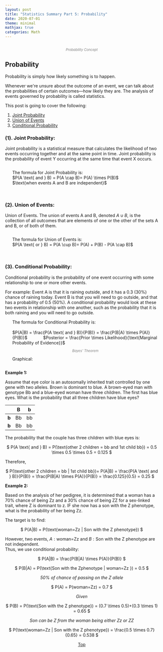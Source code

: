 ```yaml
---
layout: post
title: "Statistics Summary Part 5: Probability"
date: 2020-07-01
theme: minimal
mathjax: true
categories: Math
---
```

<div id='top'>
  <p align="center"><img src="{{site.baseurl}}/assets/images/post/statistics/probability.png" title=""></p>
  <p align="center" style="font-size: 0.8em; color: grey; font-style: italic;">Probability Concept</p>
</div>


## Probability

Probability is simply how likely something is to happen. 

Whenever we're unsure about the outcome of an event, we can talk about the probabilities of certain outcomes—how likely they are. The analysis of events governed by probability is called statistics.


This post is going to cover the following:
1. [Joint Probability](#jointprob)
2. [Union of Events](#unionevents)
3. [Conditional Probability](#conditionalprob)


<h3 id="jointprob"><strong>(1). Joint Probability:</strong></h3> 

Joint probability is a statistical measure that calculates the likelihood of two events occurring together and at the same point in time. Joint probability is the probability of event Y occurring at the same time that event X occurs.

<ul style="list-style: none;">
  <li><p align="center"><img src="{{site.baseurl}}/assets/images/post/statistics/joint-of-events.png" title=""></p></li>
  <li>The formula for Joint Probability is:</li>
  <li style="display: inline; margin-right: 10%">$P(A \text{ and } B) = P(A \cap B)= P(A) \times P(B)$</li>
  <li style="display: inline; ">$\text{when events A and B are independent}$</li> 
</ul>


<br>

<h3 id="unionevents"><strong>(2). Union of Events:</strong></h3> 

Union of Events. The union of events A and B, denoted $A \cup B$, is the collection of all outcomes that are elements of one or the other of the sets A and B, or of both of them.


<ul style="list-style: none;">
  <li><p align="center"><img src="{{site.baseurl}}/assets/images/post/statistics/union-of-events.png" title=""></p></li>	
  <li>The formula for Union of Events is:</li>
  <li style="display: inline; margin-right: 10%">$P(A \text{ or } B) = P(A \cup B)= P(A) + P(B) - P(A \cap B)$</li>
</ul>

<br>



<h3 id="conditionalprob"><strong>(3). Conditional Probability:</strong></h3> 

Conditional probability is the probability of one event occurring with some relationship to one or more other events. 

For example: Event A is that it is raining outside, and it has a 0.3 (30%) chance of raining today. Event B is that you will need to go outside, and that has a probability of 0.5 (50%). A conditional probability would look at these two events in relationship with one another, such as the probability that it is both raining and you will need to go outside.

<ul style="list-style: none;">
  <li>The formula for Conditional Probability is:</li>
  <br>
  <li style="display: inline; margin-right: 10%;">$P(A|B) = \frac{P(A \text{ and } B)}{P(B)} = \frac{P(B|A) \times P(A)}{P(B)}$</li>
  <li style="display: inline;">$Posterior = \frac{Prior \times Likelihood}{\text{Marginal Probability of Evidence}}$</li>
  <li><p align="center" style="font-size: 0.8em; color: grey; font-style: italic;">Bayes' Theorem</p></li>
  <li>Graphical:</li>
  <li><p align="center"><img src="{{site.baseurl}}/assets/images/post/statistics/conditional-prob.png" title=""></p></li>

</ul>


__Example 1:__   

Assume that eye color is an autosomally inherited trait controlled by one gene with two alleles. Brown is dominant to blue. A brown-eyed man with genotype Bb and a blue-eyed woman have three children. The first has blue eyes. What is the probability that all three children have blue eyes?



||B|b|
|:--:|:--:|:--:|
|__b__|Bb|bb|
|__b__|Bb|bb|  


The probability that the couple has three children with blue eyes is:

<p align="center">$
P(A \text{ and } B) = P(\text{other 2 children = bb and 1st child bb}) = 0.5 \times 0.5 \times 0.5 = 0.125
$</p>

Therefore, 
<p align="center">$
P(\text{other 2 children = bb | 1st child bb})= P(A|B) = \frac{P(A \text{ and } B)}{P(B)} = \frac{P(B|A) \times P(A)}{P(B)} = \frac{0.125}{0.5} = 0.25
$</p>


__Example 2:__   

Based on the analysis of her pedigree, it is determined that a woman has a 70% chance of being Zz and a 30% chance of being ZZ for a sex-linked trait, where Z is dominant to z. IF she now has a son with the Z phenotype, what is the probability of her being Zz.

The target is to find:
<p align="center">$
P(A|B) = P(\text{woman=Zz | Son with the Z phenotype})
$</p>

However, two events, $A:\text{woman=Zz}$ and $B: \text{Son with the Z phenotype}$ are not independent.  
Thus, we use conditional probability:

<p align="center">$
P(A|B) = \frac{P(B|A) \times P(A)}{P(B)}
$</p>
<p align="center">$
P(B|A) = P(\text{Son with the Zphenotype | woman=Zz }) = 0.5
$</p>
<p align="center"><i>50% of chance of passing on the Z allele</i></p>
<p align="center">$
P(A) = P(woman=Zz) = 0.7
$</p>
<p align="center"><i>Given</i></p>
<p align="center">$
P(B) = P(\text{Son with the Z phenotype}) = (0.7 \times 0.5)+(0.3 \times 1) = 0.65
$</p>
<p align="center"><i>Son can be Z from the woman being either Zz or ZZ</i></p>

<p align="center">$
P(\text{woman=Zz | Son with the Z phenotype}) = \frac{0.5 \times 0.7}{0.65} = 0.538
$</p>

<p align="center"><a href="#top">Top</a></p>

